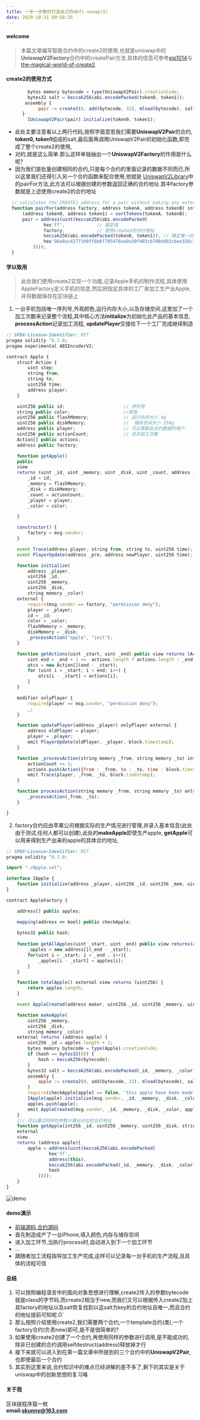 ```yaml
---
title: 一步一步教你打造自己的defi-xswap(5) 
date: 2020-10-31 09:58:35
---
```

#### welcome
> 本篇文章编写智能合约中的create2的使用,也就是uniswap中的**UniswapV2Factory**合约中的createPair方法.具体的信息可参考[eip1014](https://eips.ethereum.org/EIPS/eip-1014)与[the-magical-world-of-create2](https://blog.ricmoo.com/wisps-the-magical-world-of-create2-5c2177027604).


#### create2的使用方式

```javascript
 		bytes memory bytecode = type(UniswapV2Pair).creationCode;
 		bytes32 salt = keccak256(abi.encodePacked(token0, token1));
       assembly {
            pair := create2(0, add(bytecode, 32), mload(bytecode), salt)
      }
        IUniswapV2Pair(pair).initialize(token0, token1);
```

  - 此处主要注意看以上两行代码,按照字面意思我们需要**UniswapV2Pair**的合约, **token0, token1**组成的salt,最后面再调用UniswapV2Pair的初始化函数,即完成了整个create2的使用,
  - 对的,就是这么简单.那么这样单独抽出一个**UniswapV2Factory**的作用是什么呢?
  - 因为我们是批量创建相同的合约,只是每个合约的里面记录的数据不同而已,所以这里我们还得引入另一个合约函数来配合使用,他就是
  [UniswapV2Library](https://github.com/Uniswap/uniswap-v2-periphery/blob/master/contracts/libraries/UniswapV2Library.sol)中的pairFor方法,此方法可以根据创建的参数返回正确的合约地址.其中factory参数就是上述使用create2的合约地址
  
  ```javascript
    // calculates the CREATE2 address for a pair without making any external calls
    function pairFor(address factory, address tokenA, address tokenB) internal pure returns (address pair) {
        (address token0, address token1) = sortTokens(tokenA, tokenB);
        pair = address(uint(keccak256(abi.encodePacked(
                hex'ff',			// 固定值
                factory,			// 使用create2的合约地址
                keccak256(abi.encodePacked(token0, token1)), // 确定唯一的合约
                hex'96e8ac4277198ff8b6f785478aa9a39f403cb768dd02cbee326c3e7da348845f' // init code hash
            ))));
    }
  ```
  
#### 学以致用
> 此处我们使用create2实现一个功能,记录Apple手机的制作流程,具体使用AppleFactory定义手机的信息,然后把指定具体的工厂来加工生产出Apple,并将数据保存在区块链上


1. 一台手机包括唯一序列号,外观颜色,运行内存大小,以及存储空间,这里加了一个加工次数来记录整个流程,其中核心方法**initialize**为初始化此产品的基本信息,
**processAction**记录加工流程, **updatePlayer**交接给下一个工厂完成继续制造

```javascript
// SPDX-License-Identifier: MIT
pragma solidity ^0.7.0;
pragma experimental ABIEncoderV2;

contract Apple {
    struct Action {
        uint step;
        string from;
        string to;
        uint256 time;
        address player;
    }

    uint256 public id;                      // 序列号
    string public color;                    //颜色
    uint256 public flashMemory;             // 运行内存大小 4g
    uint256 public diskMemory;              //  储存空间大小 256g
    address public player;                  // 可以更新此合约数据的用户
    uint256 public actionCount;             // 总共加工次数
    Action[] public actions;
    address public factory;

    function getApple()
    public
    view
    returns (uint _id, uint _memory, uint _disk, uint _count, address _player, string memory _color){
        _id = id;
        _memory = flashMemory;
        _disk = diskMemory;
        _count = actionCount;
        _player = player;
        _color = color;

    }

    constructor() {
        factory = msg.sender;
    }

    event Trace(address player, string from, string to, uint256 time);
    event PlayerUpdate(address _pre, address newPlayer, uint256 time);

    function initialize(
        address _player,
        uint256 _id,
        uint256 _memory,
        uint256 _disk,
        string memory _color)
    external {
        require(msg.sender == factory, "permission deny");
        player = _player;
        id = _id;
        color = _color;
        flashMemory = _memory;
        diskMemory = _disk;
        _processAction("apple", "init");
    }

    function getActions(uint _start, uint _end) public view returns (Action[] memory atcs){
        uint end = _end + 1 >=  actions.length ? actions.length : _end;
        atcs = new Action[](end - _start);
        for (uint i = _start; i < end; i++) {
            atcs[i - _start] = actions[i];
        }
    }

    modifier onlyPlayer {
        require(player == msg.sender, "permission deny");
        _;
    }

    function updatePlayer(address _player) onlyPlayer external {
        address oldPlayer = player;
        player = _player;
        emit PlayerUpdate(oldPlayer, _player, block.timestamp);
    }

    function _processAction(string memory _from, string memory _to) internal {
        actionCount += 1;
        actions.push(Action({from : _from, to : _to, time : block.timestamp, step : actionCount,player:msg.sender}));
        emit Trace(player, _from, _to, block.timestamp);
    }

    function processAction(string memory _from, string memory _to) onlyPlayer public {
        _processAction(_from, _to);
    }

}

```

2. factory合约应由苹果公司根据实际的生产情况进行管理,并录入基本信息(此处由于测试,任何人都可以创建),此处的**makeApple**即使生产apple, **getApple**可以用来得到生产出来的apple的具体合约地址,

```javascript
// SPDX-License-Identifier: MIT
pragma solidity ^0.7.0;

import "./Apple.sol";

interface IApple {
    function initialize(address _player, uint256 _id, uint256 _mem, uint256 _disk, string memory _c) external;
}

contract AppleFactory {

    address[] public apples;

    mapping(address => bool) public checkApple;
    
    bytes32 public hash;
    
    function getAllApples(uint _start, uint _end) public view returns(address[] memory _apples){
        _apples = new address[](_end - _start);
        for(uint i = _start; i < _end ; i++){
            _apples[i - _start] = apples[i];
        }
    }

    function totalApple() external view returns (uint256) {
        return apples.length;
    }

    event AppleCreated(address maker, uint256 _id, uint256 _memory, uint256 _disk, string _color, address _apple);

    function makeApple(
        uint256 _memory,
        uint256 _disk,
        string memory _color)
    external returns (address apple) {
        uint256 _id = apples.length + 1;
        bytes memory bytecode = type(Apple).creationCode;
        if (hash == bytes32(0)) {
            hash = keccak256(bytecode);
        }
        bytes32 salt = keccak256(abi.encodePacked(_id, _memory, _color));
        assembly {
            apple := create2(0, add(bytecode, 32), mload(bytecode), salt)
        }
        require(checkApple[apple] == false, 'this apple have been made');
        IApple(apple).initialize(msg.sender, _id, _memory, _disk, _color);
        apples.push(apple);
        emit AppleCreated(msg.sender, _id, _memory, _disk, _color, apple);
    }
    /// 可以通过同样的参数计算出对应的合约地址
    function getApple(int256 _id, uint256 _memory, uint256 _disk, string calldata _color)
    external
    view
    returns (address apple){
        apple = address(uint(keccak256(abi.encodePacked(
                hex'ff',
                address(this),
                keccak256(abi.encodePacked(_id, _memory, _disk, _color)),
                hash
            ))));
    }
}
```

![demo](/xswap/ether4.gif)

#### demo演示
- [前端源码](https://github.com/shaokun11/xswap/tree/v2),[合约源码](https://github.com/shaokun11/solidity-env-hardhat/tree/v3)
- 首先制造成产了一台iPhone,填入颜色,内存与储存空间
- 进入加工环节,当执行process时,自动进入到下一个加工环节
- ...
- 跟随者加工流程指导加工生产完成,这样可以记录每一台手机的生产流程,且具体的流程可信
            
#### 总结
1. 可以按照编程语言中的面向对象思想进行理解,create2传入的参数bytecode就是class的字节码,而create2相当于new,而我们又可以根据传入create2加上其factory的地址以及salt恢复找到以这salt为key的合约地址且唯一,而且合约的地址提前可知呢.Ó´
2. 那么按照介绍使用create2,我们需要两个合约,一个template合约(类),一个factory合约(负责new)即可,是不是很简单的?
3. 如果使用create2创建了一个合约,再使用同样的参数进行调用,是不能成功的,除非已创建的合约调用selfdestruct(address)释放掉才行
4. 接下来就可以进入到在第一篇文章中所提到的三个合约中的**UniswapV2Pair**,也即使最后一个合约
5. 其实到这里来说,合约知识中的难点已经讲解的差不多了,剩下的其实是关于uniswap中的创新思想的复习咯

#### 关于我
区块链程序猿一枚  
**email:skunny@163.com**